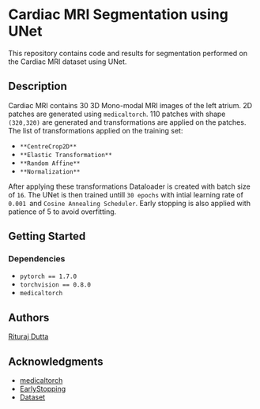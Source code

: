 # Cardiac MRI Segmentation using UNet

This repository contains code and results for segmentation performed on the Cardiac MRI dataset using UNet.

## Description

Cardiac MRI contains 30 3D Mono-modal MRI images of the left atrium. 2D patches are generated using ```medicaltorch```. 110 patches with shape ```(320,320)``` are generated and transformations are applied on the patches. The list of transformations applied on the training set:

* ```**CentreCrop2D**```
* ```**Elastic Transformation**```
* ```**Random Affine**```
* ```**Normalization**```

After applying these transformations Dataloader is created with batch size of ```16```. The UNet is then trained untill ```30 epochs``` with intial learning rate of ```0.001 ```and ```Cosine Annealing Scheduler```. Early stopping is also applied with patience of 5 to avoid overfitting.

## Getting Started

### Dependencies

* ```pytorch == 1.7.0```
* ```torchvision == 0.8.0```
* ```medicaltorch```

## Authors

[Rituraj Dutta](riturajdutta400@gmail.com)


## Acknowledgments


* [medicaltorch](https://github.com/perone/medicaltorch)
* [EarlyStopping](https://github.com/Bjarten/early-stopping-pytorch)
* [Dataset](http://medicaldecathlon.com/)
